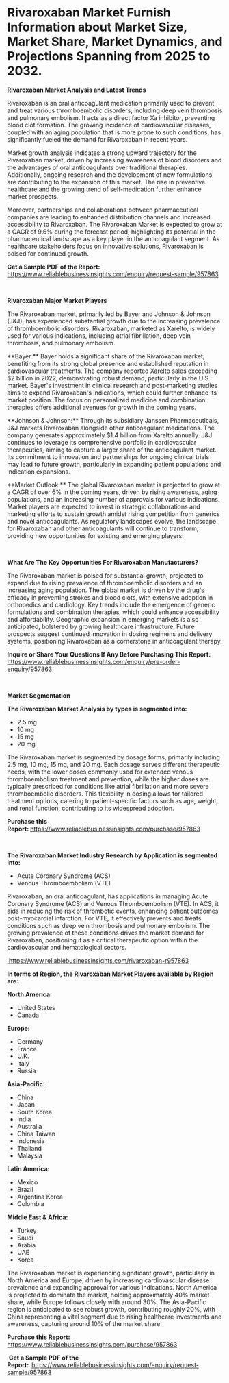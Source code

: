 <p><h1>Rivaroxaban Market Furnish Information about Market Size, Market Share, Market Dynamics, and Projections Spanning from 2025 to 2032.</h1></p><p><strong>Rivaroxaban Market Analysis and Latest Trends</strong></p>
<p><p>Rivaroxaban is an oral anticoagulant medication primarily used to prevent and treat various thromboembolic disorders, including deep vein thrombosis and pulmonary embolism. It acts as a direct factor Xa inhibitor, preventing blood clot formation. The growing incidence of cardiovascular diseases, coupled with an aging population that is more prone to such conditions, has significantly fueled the demand for Rivaroxaban in recent years.</p><p>Market growth analysis indicates a strong upward trajectory for the Rivaroxaban market, driven by increasing awareness of blood disorders and the advantages of oral anticoagulants over traditional therapies. Additionally, ongoing research and the development of new formulations are contributing to the expansion of this market. The rise in preventive healthcare and the growing trend of self-medication further enhance market prospects.</p><p>Moreover, partnerships and collaborations between pharmaceutical companies are leading to enhanced distribution channels and increased accessibility to Rivaroxaban. The Rivaroxaban Market is expected to grow at a CAGR of 9.6% during the forecast period, highlighting its potential in the pharmaceutical landscape as a key player in the anticoagulant segment. As healthcare stakeholders focus on innovative solutions, Rivaroxaban is poised for continued growth.</p></p>
<p><strong>Get a Sample PDF of the Report:&nbsp;</strong> <a href="https://www.reliablebusinessinsights.com/enquiry/request-sample/957863?utm_campaign=3491&utm_medium=2&utm_source=Github&utm_content=ia&utm_term=19042025&utm_id=rivaroxaban">https://www.reliablebusinessinsights.com/enquiry/request-sample/957863</a></p>
<p>&nbsp;</p>
<p><strong>Rivaroxaban Major Market Players</strong></p>
<p><p>The Rivaroxaban market, primarily led by Bayer and Johnson & Johnson (J&J), has experienced substantial growth due to the increasing prevalence of thromboembolic disorders. Rivaroxaban, marketed as Xarelto, is widely used for various indications, including atrial fibrillation, deep vein thrombosis, and pulmonary embolism.</p><p>**Bayer:** Bayer holds a significant share of the Rivaroxaban market, benefiting from its strong global presence and established reputation in cardiovascular treatments. The company reported Xarelto sales exceeding $2 billion in 2022, demonstrating robust demand, particularly in the U.S. market. Bayer's investment in clinical research and post-marketing studies aims to expand Rivaroxaban's indications, which could further enhance its market position. The focus on personalized medicine and combination therapies offers additional avenues for growth in the coming years.</p><p>**Johnson & Johnson:** Through its subsidiary Janssen Pharmaceuticals, J&J markets Rivaroxaban alongside other anticoagulant medications. The company generates approximately $1.4 billion from Xarelto annually. J&J continues to leverage its comprehensive portfolio in cardiovascular therapeutics, aiming to capture a larger share of the anticoagulant market. Its commitment to innovation and partnerships for ongoing clinical trials may lead to future growth, particularly in expanding patient populations and indication expansions.</p><p>**Market Outlook:** The global Rivaroxaban market is projected to grow at a CAGR of over 6% in the coming years, driven by rising awareness, aging populations, and an increasing number of approvals for various indications. Market players are expected to invest in strategic collaborations and marketing efforts to sustain growth amidst rising competition from generics and novel anticoagulants. As regulatory landscapes evolve, the landscape for Rivaroxaban and other anticoagulants will continue to transform, providing new opportunities for existing and emerging players.</p></p>
<p>&nbsp;</p>
<p><strong>What Are The Key Opportunities For Rivaroxaban Manufacturers?</strong></p>
<p><p>The Rivaroxaban market is poised for substantial growth, projected to expand due to rising prevalence of thromboembolic disorders and an increasing aging population. The global market is driven by the drug's efficacy in preventing strokes and blood clots, with extensive adoption in orthopedics and cardiology. Key trends include the emergence of generic formulations and combination therapies, which could enhance accessibility and affordability. Geographic expansion in emerging markets is also anticipated, bolstered by growing healthcare infrastructure. Future prospects suggest continued innovation in dosing regimens and delivery systems, positioning Rivaroxaban as a cornerstone in anticoagulant therapy.</p></p>
<p><strong>Inquire or Share Your Questions If Any Before Purchasing This Report:</strong> <a href="https://www.reliablebusinessinsights.com/enquiry/pre-order-enquiry/957863?utm_campaign=3491&utm_medium=2&utm_source=Github&utm_content=ia&utm_term=19042025&utm_id=rivaroxaban">https://www.reliablebusinessinsights.com/enquiry/pre-order-enquiry/957863</a></p>
<p>&nbsp;</p>
<p><strong>Market Segmentation</strong></p>
<p><strong>The Rivaroxaban Market Analysis by types is segmented into:</strong></p>
<p><ul><li>2.5 mg</li><li>10 mg</li><li>15 mg</li><li>20 mg</li></ul></p>
<p><p>The Rivaroxaban market is segmented by dosage forms, primarily including 2.5 mg, 10 mg, 15 mg, and 20 mg. Each dosage serves different therapeutic needs, with the lower doses commonly used for extended venous thromboembolism treatment and prevention, while the higher doses are typically prescribed for conditions like atrial fibrillation and more severe thromboembolic disorders. This flexibility in dosing allows for tailored treatment options, catering to patient-specific factors such as age, weight, and renal function, contributing to its widespread adoption.</p></p>
<p><strong>Purchase this Report:&nbsp;</strong><a href="https://www.reliablebusinessinsights.com/purchase/957863?utm_campaign=3491&utm_medium=2&utm_source=Github&utm_content=ia&utm_term=19042025&utm_id=rivaroxaban">https://www.reliablebusinessinsights.com/purchase/957863</a></p>
<p>&nbsp;</p>
<p><strong>The Rivaroxaban Market Industry Research by Application is segmented into:</strong></p>
<p><ul><li>Acute Coronary Syndrome (ACS)</li><li>Venous Thromboembolism (VTE)</li></ul></p>
<p><p>Rivaroxaban, an oral anticoagulant, has applications in managing Acute Coronary Syndrome (ACS) and Venous Thromboembolism (VTE). In ACS, it aids in reducing the risk of thrombotic events, enhancing patient outcomes post-myocardial infarction. For VTE, it effectively prevents and treats conditions such as deep vein thrombosis and pulmonary embolism. The growing prevalence of these conditions drives the market demand for Rivaroxaban, positioning it as a critical therapeutic option within the cardiovascular and hematological sectors.</p></p>
<p><a href="https://www.reliablebusinessinsights.com/rivaroxaban-r957863?utm_campaign=3491&utm_medium=2&utm_source=Github&utm_content=ia&utm_term=19042025&utm_id=rivaroxaban">&nbsp;https://www.reliablebusinessinsights.com/rivaroxaban-r957863</a></p>
<p><strong>In terms of Region, the Rivaroxaban Market Players available by Region are:</strong></p>
<p>
    <p> <strong> North America: </strong>
        <ul>
            <li>United States</li>
            <li>Canada</li>
        </ul>
        </p> 
    <p> <strong> Europe: </strong>
        <ul>
            <li>Germany</li>
            <li>France</li>
            <li>U.K.</li>
            <li>Italy</li>
            <li>Russia</li>
        </ul>
        </p> 
    <p> <strong> Asia-Pacific: </strong>
        <ul>
            <li>China</li>
            <li>Japan</li>
            <li>South Korea</li>
            <li>India</li>
            <li>Australia</li>
            <li>China Taiwan</li>
            <li>Indonesia</li>
            <li>Thailand</li>
            <li>Malaysia</li>
        </ul>
        </p> 
    <p> <strong> Latin America: </strong>
        <ul>
            <li>Mexico</li>
            <li>Brazil</li>
            <li>Argentina Korea</li>
            <li>Colombia</li>
        </ul>
        </p> 
    <p> <strong> Middle East & Africa: </strong>
        <ul>
            <li>Turkey</li>
            <li>Saudi</li>
            <li>Arabia</li>
            <li>UAE</li>
            <li>Korea</li>
        </ul>
    </p>
    </p>
<p><p>The Rivaroxaban market is experiencing significant growth, particularly in North America and Europe, driven by increasing cardiovascular disease prevalence and expanding approval for various indications. North America is projected to dominate the market, holding approximately 40% market share, while Europe follows closely with around 30%. The Asia-Pacific region is anticipated to see robust growth, contributing roughly 20%, with China representing a vital segment due to rising healthcare investments and awareness, capturing around 10% of the market share.</p></p>
<p><strong>Purchase this Report: </strong><a href="https://www.reliablebusinessinsights.com/purchase/957863?utm_campaign=3491&utm_medium=2&utm_source=Github&utm_content=ia&utm_term=19042025&utm_id=rivaroxaban">https://www.reliablebusinessinsights.com/purchase/957863</a></p>
<p>&nbsp;<strong>Get a Sample PDF of the Report:&nbsp;&nbsp;</strong><a href="https://www.reliablebusinessinsights.com/enquiry/request-sample/957863?utm_campaign=3491&utm_medium=2&utm_source=Github&utm_content=ia&utm_term=19042025&utm_id=rivaroxaban">https://www.reliablebusinessinsights.com/enquiry/request-sample/957863</a></p>
<p><strong></strong></p>
<p><p></p><p></p><p></p></p>